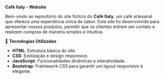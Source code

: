 <strong>Café Italy - Website</strong>

Bem-vindo ao repositório do site fictício do **Café Italy**, um café artesanal que oferece uma experiência única de sabor. Este site foi desenvolvido para apresentar nossos produtos, permitir que os clientes entrem em contato e realizem compras de maneira simples e intuitiva.

 🚀 <strong>Tecnologias Utilizadas</strong>

- **HTML**: Estrutura básica do site.
- **CSS**: Estilização e design responsivo.
- **JavaScript**: Funcionalidades dinâmicas e interatividade.
- **Bootstrap**: Framework CSS para garantir um layout responsivo e elegante.



